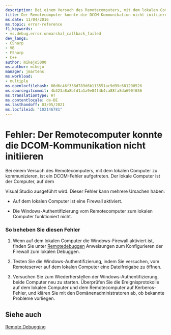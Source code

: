 ```yaml
---
description: Bei einem Versuch des Remotecomputers, mit dem lokalen Computer zu kommunizieren, ist ein DCOM-Fehler aufgetreten.
title: Der Remotecomputer konnte die DCOM-Kommunikation nicht initiieren | Microsoft-Dokumentation
ms.date: 11/04/2016
ms.topic: error-reference
f1_keywords:
- vs.debug.error.unmarshal_callback_failed
dev_langs:
- CSharp
- VB
- FSharp
- C++
author: mikejo5000
ms.author: mikejo
manager: jmartens
ms.workload:
- multiple
ms.openlocfilehash: 86d6c46f338d789d6b113551ac9d99c681290526
ms.sourcegitcommit: 4b323a8a8bfd1a1a9e84f4b4ca88fa8da690f656
ms.translationtype: HT
ms.contentlocale: de-DE
ms.lasthandoff: 03/05/2021
ms.locfileid: "102146781"
---
```

# <a name="error-remote-computer-could-not-initiate-dcom-communications"></a>Fehler: Der Remotecomputer konnte die DCOM-Kommunikation nicht initiieren
Bei einem Versuch des Remotecomputers, mit dem lokalen Computer zu kommunizieren, ist ein DCOM-Fehler aufgetreten. Der lokale Computer ist der Computer, auf dem

 Visual Studio ausgeführt wird. Dieser Fehler kann mehrere Ursachen haben:

- Auf dem lokalen Computer ist eine Firewall aktiviert.

- Die Windows-Authentifizierung vom Remotecomputer zum lokalen Computer funktioniert nicht.

### <a name="to-correct-this-error"></a>So beheben Sie diesen Fehler

1. Wenn auf dem lokalen Computer die Windows-Firewall aktiviert ist, finden Sie unter [Remotedebuggen](../debugger/remote-debugging.md) Anweisungen zum Konfigurieren der Firewall zum lokalen Debuggen.

2. Testen Sie die Windows-Authentifizierung, indem Sie versuchen, vom Remoteserver auf dem lokalen Computer eine Dateifreigabe zu öffnen.

3. Versuchen Sie zum Wiederherstellen der Windows-Authentifizierung, beide Computer neu zu starten. Überprüfen Sie die Ereignisprotokolle auf dem lokalen Computer und dem Remotecomputer auf Kerberos-Fehler, und klären Sie mit den Domänenadministratoren ab, ob bekannte Probleme vorliegen.

## <a name="see-also"></a>Siehe auch
 [Remote Debugging](../debugger/remote-debugging.md)
